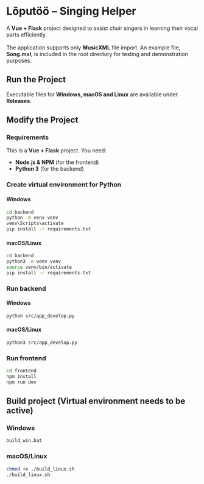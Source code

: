# Lõputöö – Singing Helper

A **Vue + Flask** project designed to assist choir singers in learning their vocal parts efficiently.<br><br>
The application supports only **MusicXML** file import. An example file, **Song.mxl**, is included in the root directory for testing and demonstration purposes.

## Run the Project

Executable files for **Windows, macOS and Linux** are available under **Releases**.

## Modify the Project

### Requirements

This is a **Vue + Flask** project. You need:

- **Node.js & NPM** (for the frontend)
- **Python 3** (for the backend)

### Create virtual environment for Python

#### Windows

```sh
cd backend
python -m venv venv    
venv\Scripts\activate   
pip install -r requirements.txt
```

#### macOS/Linux
```sh
cd backend
python3 -m venv venv      
source venv/bin/activate 
pip install -r requirements.txt
```

### Run backend

#### Windows
```sh
python src/app_develop.py
```

#### macOS/Linux
```sh
python3 src/app_develop.py
```

### Run frontend

```sh
cd frontend
npm install
npm run dev
```

## Build project (Virtual environment needs to be active)

### Windows

```sh
build_win.bat
```

### macOS/Linux

```sh
chmod +x ./build_linux.sh
./build_linux.sh
```
